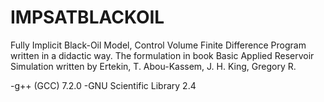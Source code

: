 # IMPSATBLACKOIL

Fully Implicit Black-Oil Model, Control Volume Finite Difference
Program written in a didactic way.
The formulation in book Basic Applied Reservoir Simulation written by Ertekin, T. Abou-Kassem, J. H. King, Gregory R.

-g++ (GCC) 7.2.0
-GNU Scientific Library 2.4
